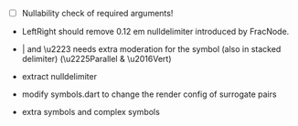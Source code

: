 * [ ] Nullability check of required arguments!

* LeftRight should remove 0.12 em nulldelimiter introduced by FracNode.

* | and \u2223 needs extra moderation for the symbol (also in stacked delimiter) (\u2225Parallel & \u2016Vert)

* extract nulldelimiter

* modify symbols.dart to change the render config of surrogate pairs

* extra symbols and complex symbols
